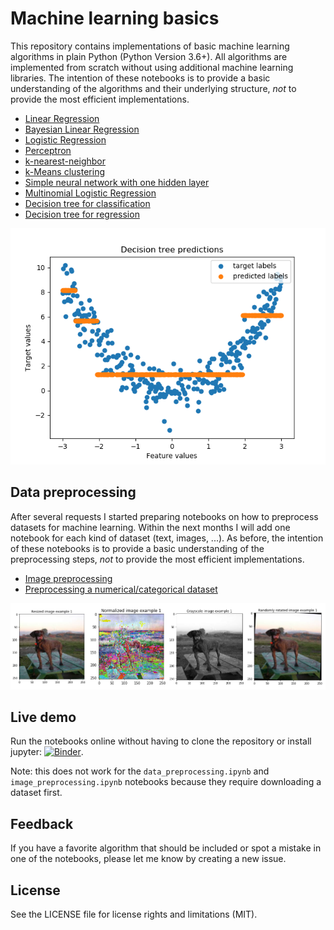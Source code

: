 # Machine learning basics

This repository contains implementations of basic machine learning algorithms in plain Python (Python Version 3.6+). All algorithms are implemented from scratch without using additional machine learning libraries. The intention of these notebooks is to provide a basic understanding of the algorithms and their underlying structure, *not* to provide the most efficient implementations. 

- [Linear Regression](linear_regression.ipynb)
- [Bayesian Linear Regression](bayesian_linear_regression.ipynb)
- [Logistic Regression](logistic_regression.ipynb)
- [Perceptron](perceptron.ipynb)
- [k-nearest-neighbor](k_nearest_neighbour.ipynb)
- [k-Means clustering](kmeans.ipynb)
- [Simple neural network with one hidden layer](simple_neural_net.ipynb)
- [Multinomial Logistic Regression](softmax_regression.ipynb)
- [Decision tree for classification](decision_tree_classification.ipynb)
- [Decision tree for regression](decision_tree_regression.ipynb)
  
  
![alt text](figures/decision_tree_predictions.png)


## Data preprocessing

After several requests I started preparing notebooks on how to preprocess datasets for machine learning. Within the next months I will add one notebook for each kind of dataset (text, images, ...). As before, the intention of these notebooks is to provide a basic understanding of the preprocessing steps, *not* to provide the most efficient implementations. 

- [Image preprocessing](image_preprocessing.ipynb)
- [Preprocessing a numerical/categorical dataset](data_preprocessing.ipynb)

![alt text](figures/image_preprocessing.png)


## Live demo
Run the notebooks online without having to clone the repository or install jupyter: [![Binder](https://mybinder.org/badge_logo.svg)](https://mybinder.org/v2/gh/zotroneneis/machine_learning_basics/HEAD).   
   
Note: this does not work for the `data_preprocessing.ipynb` and `image_preprocessing.ipynb` notebooks because they require downloading a dataset first.

## Feedback

If you have a favorite algorithm that should be included or spot a mistake in one of the notebooks, please let me know by creating a new issue.

## License

See the LICENSE file for license rights and limitations (MIT).
